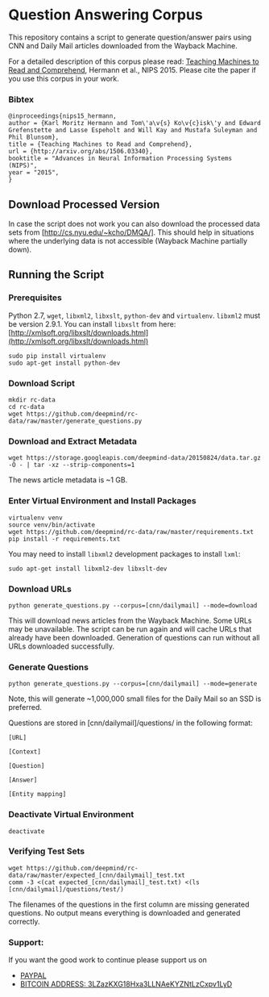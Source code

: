 # Question Answering Corpus

This repository contains a script to generate question/answer pairs using
CNN and Daily Mail articles downloaded from the Wayback Machine.

For a detailed description of this corpus please read:
[Teaching Machines to Read and Comprehend][arxiv], Hermann et al., NIPS 2015.
Please cite the paper if you use this corpus in your work.

### Bibtex

```
@inproceedings{nips15_hermann,
author = {Karl Moritz Hermann and Tom\'a\v{s} Ko\v{c}isk\'y and Edward Grefenstette and Lasse Espeholt and Will Kay and Mustafa Suleyman and Phil Blunsom},
title = {Teaching Machines to Read and Comprehend},
url = {http://arxiv.org/abs/1506.03340},
booktitle = "Advances in Neural Information Processing Systems (NIPS)",
year = "2015",
}
```

## Download Processed Version

In case the script does not work you can also download the processed data sets from [http://cs.nyu.edu/~kcho/DMQA/]. This should help in situations where the underlying data is not accessible (Wayback Machine partially down).

## Running the Script

### Prerequisites

Python 2.7, `wget`, `libxml2`, `libxslt`, `python-dev` and `virtualenv`. `libxml2` must be version 2.9.1. 
You can install `libxslt` from here: [http://xmlsoft.org/libxslt/downloads.html](http://xmlsoft.org/libxslt/downloads.html)

```
sudo pip install virtualenv
sudo apt-get install python-dev
```

### Download Script

```
mkdir rc-data
cd rc-data
wget https://github.com/deepmind/rc-data/raw/master/generate_questions.py
```

### Download and Extract Metadata

```
wget https://storage.googleapis.com/deepmind-data/20150824/data.tar.gz -O - | tar -xz --strip-components=1
```

The news article metadata is ~1 GB.

### Enter Virtual Environment and Install Packages

```
virtualenv venv
source venv/bin/activate
wget https://github.com/deepmind/rc-data/raw/master/requirements.txt
pip install -r requirements.txt
```

You may need to install `libxml2` development packages to install `lxml`:

```
sudo apt-get install libxml2-dev libxslt-dev
```

### Download URLs

```
python generate_questions.py --corpus=[cnn/dailymail] --mode=download
```

This will download news articles from the Wayback Machine. Some URLs may be
unavailable. The script can be run again and will cache
URLs that already have been downloaded. Generation of questions can run
without all URLs downloaded successfully.

### Generate Questions

```
python generate_questions.py --corpus=[cnn/dailymail] --mode=generate
```

Note, this will generate ~1,000,000 small files for the Daily Mail so an SSD is
preferred.

Questions are stored in [cnn/dailymail]/questions/ in the following format:

```
[URL]

[Context]

[Question]

[Answer]

[Entity mapping]
```

### Deactivate Virtual Environment

```
deactivate
```

### Verifying Test Sets

```
wget https://github.com/deepmind/rc-data/raw/master/expected_[cnn/dailymail]_test.txt
comm -3 <(cat expected_[cnn/dailymail]_test.txt) <(ls [cnn/dailymail]/questions/test/)
```

The filenames of the questions in the first column are missing generated questions. No output means everything is downloaded and generated correctly.

[arxiv]: http://arxiv.org/abs/1506.03340

### Support:

If you want the good work to continue please support us on

* [PAYPAL](https://www.paypal.me/ishandutta2007)
* [BITCOIN ADDRESS: 3LZazKXG18Hxa3LLNAeKYZNtLzCxpv1LyD](https://www.coinbase.com/join/5a8e4a045b02c403bc3a9c0c)
